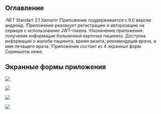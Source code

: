 ## Оглавление
.NET Standart 2.1 Xamarin
!Приложение поддерживается с 9.0 версии андройд. 
!Приложение реализует регистрацию и авторизацию на сервере с использование JWT-токена. 
!Назначение приложения: получения информации больничной карточки пациента. Доступна информация о жалобе пациента, время визита, рекомендация врача, и имя лечащего врача. 
!Приложение состоит из 4 экранных форм. Скриншоты ниже.

## Экранные формы приложения

![](https://sun9-26.userapi.com/impg/dlKA8wCVdkzho4NUENylgg0K5nTXC48su3RGmA/tKMDSSpazJ8.jpg?size=720x1600&quality=96&sign=7066b00e4ef683fb751fe889aac1641d&type=album)

![](https://sun9-9.userapi.com/impg/k0o5GYvCJjumwnQa0OetE1vAfGA6_0THgy9s_Q/MxWeTGI8qdI.jpg?size=720x1600&quality=96&sign=e59c0d234f4c0fa1368ae50755ee8dcb&type=album)

![](https://sun9-6.userapi.com/impg/zQ0KuQmROW-rxJp1EJz2xRAHE01giq4E1F4TEw/twtu55IHwX0.jpg?size=720x1600&quality=96&sign=df5da773e8835a517cbf4c63366206a2&type=album)

![](https://sun9-53.userapi.com/impg/2VgJxb-aQP4wvFqcdB3H9x2K0xQqyWBMNVoDmg/Cho2GH0TScU.jpg?size=720x1600&quality=96&sign=484644d66f160b5b62ef2cae8a80b00e&type=album)
